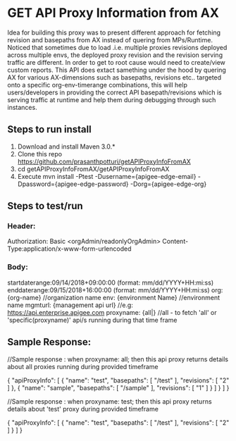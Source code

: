 # GET API Proxy Information from AX
Idea for building this proxy was to present different approach for fetching revision and basepaths from AX instead of quering from MPs/Runtime. Noticed that sometimes due to load .i.e. multiple proxies revisions deployed across multiple envs, the deployed proxy revision and the revision serving traffic are different. In order to get to root cause would need to create/view  custom reports. 
This API does extact samething under the hood by quering AX for various AX-dimensions such as basepaths, revisions etc.. targeted onto a specific org-env-timerange combinations, this will help users/developers in providing the correct API basepath/revisions which is serving traffic at runtime and help them during debugging through such instances.

## Steps to run install
1. Download and install Maven 3.0.*
2. Clone this repo https://github.com/prasanthpotturi/getAPIProxyInfoFromAX
3. cd getAPIProxyInfoFromAX/getAPIProxyInfoFromAX
4. Execute mvn install -Ptest -Dusername={apigee-edge-email} -Dpassword={apigee-edge-password} -Dorg={apigee-edge-org}

## Steps to test/run

### Header:

Authorization: Basic <orgAdmin/readonlyOrgAdmin>
Content-Type:application/x-www-form-urlencoded

### Body:

startdaterange:09/14/2018+09:00:00 (format: mm/dd/YYYY+HH:mi:ss)
enddaterange:09/15/2018+16:00:00   (format: mm/dd/YYYY+HH:mi:ss)
org: {org-name} //organization name
env: {environment Name} //environment name
mgmturl: {management api url} //e.g: https://api.enterprise.apigee.com
proxyname: {all|<specific api proxy>} //all - to fetch 'all' or 'specific(proxyname)' api/s running during that time frame


## Sample Response:

//Sample response : when proxyname: all; then this api proxy returns details about all proxies running during provided timeframe 

{
    "apiProxyInfo": [
        {
            "name": "test",
            "basepaths": [
                "/test"
            ],
            "revisions": [
                "2"
            ]
        },
        {
            "name": "sample",
            "basepaths": [
                "/sample"
            ],
            "revisions": [
                "1"
            ]
        } ]
        }
    ]
}

//Sample response : when proxyname: test; then this api proxy returns details about 'test' proxy during provided timeframe 

{
    "apiProxyInfo": [
        {
            "name": "test",
            "basepaths": [
                "/test"
            ],
            "revisions": [
                "2"
            ]
        }
    ]
}

